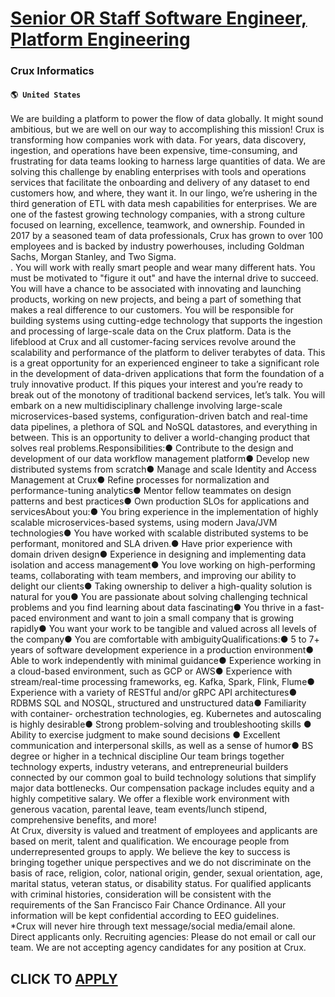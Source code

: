 # [Senior OR Staff Software Engineer, Platform Engineering](https://www.remotewlb.com/apply/senior-or-staff-software-engineer-platform-engineering-51827)  
### Crux Informatics  
#### `🌎 United States`  
We are building a platform to power the flow of data globally. It might sound ambitious, but we are well on our way to accomplishing this mission! Crux is transforming how companies work with data. For years, data discovery, ingestion, and operations have been expensive, time-consuming, and frustrating for data teams looking to harness large quantities of data. We are solving this challenge by enabling enterprises with tools and operations services that facilitate the onboarding and delivery of any dataset to end customers how, and where, they want it. In our lingo, we’re ushering in the third generation of ETL with data mesh capabilities for enterprises. We are one of the fastest growing technology companies, with a strong culture focused on learning, excellence, teamwork, and ownership. Founded in 2017 by a seasoned team of data professionals, Crux has grown to over 100 employees and is backed by industry powerhouses, including Goldman Sachs, Morgan Stanley, and Two Sigma.  
. You will work with really smart people and wear many different hats. You must be motivated to "figure it out" and have the internal drive to succeed. You will have a chance to be associated with innovating and launching products, working on new projects, and being a part of something that makes a real difference to our customers. You will be responsible for building systems using cutting-edge technology that supports the ingestion and processing of large-scale data on the Crux platform. Data is the lifeblood at Crux and all customer-facing services revolve around the scalability and performance of the platform to deliver terabytes of data. This is a great opportunity for an experienced engineer to take a significant role in the development of data-driven applications that form the foundation of a truly innovative product. If this piques your interest and you’re ready to break out of the monotony of traditional backend services, let’s talk. You will embark on a new multidisciplinary
challenge involving large-scale microservices-based systems, configuration-driven batch and real-time data pipelines, a plethora of SQL and NoSQL datastores, and everything in between. This is an opportunity to deliver a world-changing product that solves real problems.Responsibilities:● Contribute to the design and development of our data workflow management platform● Develop new distributed systems from scratch● Manage and scale Identity and Access Management at Crux● Refine processes for normalization and performance-tuning analytics● Mentor fellow teammates on design patterns and best practices● Own production SLOs for applications and servicesAbout you:● You bring experience in the implementation of highly scalable microservices-based systems, using modern Java/JVM technologies● You have worked with scalable distributed systems to be performant, monitored and SLA driven.● Have prior experience with domain driven design● Experience in designing and implementing data isolation and
access management● You love working on high-performing teams, collaborating with team members, and improving our ability to delight our clients● Taking ownership to deliver a high-quality solution is natural for you● You are passionate about solving challenging technical problems and you find learning about data fascinating● You thrive in a fast-paced environment and want to join a small company that is growing rapidly● You want your work to be tangible and valued across all levels of the company● You are comfortable with ambiguityQualifications:● 5 to 7+ years of software development experience in a production environment● Able to work independently with minimal guidance● Experience working in a cloud-based environment, such as GCP or AWS● Experience with stream/real-time processing frameworks, eg. Kafka, Spark, Flink, Flume● Experience with a variety of RESTful and/or gRPC API architectures● RDBMS SQL and NOSQL, structured and unstructured data● Familiarity with container-
orchestration technologies, eg. Kubernetes and autoscaling is highly desirable● Strong problem-solving and troubleshooting skills ● Ability to exercise judgment to make sound decisions ● Excellent communication and interpersonal skills, as well as a sense of humor● BS degree or higher in a technical discipline Our team brings together technology experts, industry veterans, and entrepreneurial builders connected by our common goal to build technology solutions that simplify major data bottlenecks. Our compensation package includes equity and a highly competitive salary. We offer a flexible work environment with generous vacation, parental leave, team events/lunch stipend, comprehensive benefits, and more!  
At Crux, diversity is valued and treatment of employees and applicants are based on merit, talent and qualification. We encourage people from underrepresented groups to apply. We believe the key to success is bringing together unique perspectives and we do not discriminate on the basis of race, religion, color, national origin, gender, sexual orientation, age, marital status, veteran status, or disability status. For qualified applicants with criminal histories, consideration will be consistent with the requirements of the San Francisco Fair Chance Ordinance. All your information will be kept confidential according to EEO guidelines.  
*Crux will never hire through text message/social media/email alone.   
Direct applicants only. Recruiting agencies: Please do not email or call our team. We are not accepting agency candidates for any position at Crux.  
## CLICK TO [APPLY](https://www.remotewlb.com/apply/senior-or-staff-software-engineer-platform-engineering-51827)

